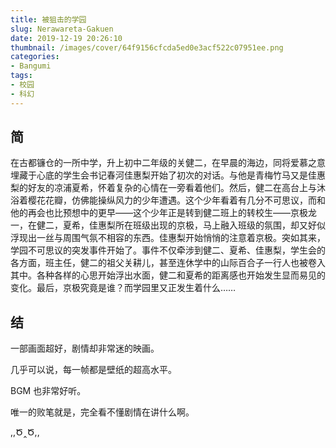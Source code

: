 ```yaml
---
title: 被狙击的学园
slug: Nerawareta-Gakuen
date: 2019-12-19 20:26:10
thumbnail: /images/cover/64f9156cfcda5ed0e3acf522c07951ee.png
categories:
- Bangumi
tags:
- 校园
- 科幻
---
```


## 简

在古都镰仓的一所中学，升上初中二年级的关健二，在早晨的海边，同将爱慕之意埋藏于心底的学生会书记春河佳惠梨开始了初次的对话。与他是青梅竹马又是佳惠梨的好友的凉浦夏希，怀着复杂的心情在一旁看着他们。然后，健二在高台上与沐浴着樱花花瓣，仿佛能操纵风力的少年遭遇。这个少年看着有几分不可思议，而和他的再会也比预想中的更早——这个少年正是转到健二班上的转校生——京极龙一，在健二，夏希，佳惠梨所在班级出现的京极，马上融入班级的氛围，却又好似浮现出一丝与周围气氛不相容的东西。佳惠梨开始悄悄的注意着京极。突如其来，学园不可思议的突发事件开始了。事件不仅牵涉到健二、夏希、佳惠梨，学生会的各方面，班主任，健二的祖父关耕儿，甚至连休学中的山际百合子一行人也被卷入其中。各种各样的心思开始浮出水面，健二和夏希的距离感也开始发生显而易见的变化。最后，京极究竟是谁？而学园里又正发生着什么……

## 结

一部画面超好，剧情却非常迷的映画。

几乎可以说，每一帧都是壁纸的超高水平。

BGM 也非常好听。

唯一的败笔就是，完全看不懂剧情在讲什么啊。

,,Ծ‸Ծ,,
